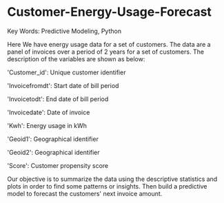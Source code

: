 # Customer-Energy-Usage-Forecast
Key Words: Predictive Modeling, Python

Here We have energy usage data for a set of customers. The data are a panel of invoices over a period of 2 years for a set of customers. The description of the variables are shown as below:

'Customer_id': Unique customer identifier

'Invoicefromdt': Start date of bill period

'Invoicetodt': End date of bill period

'Invoicedate': Date of invoice

'Kwh': Energy usage in kWh

'Geoid1': Geographical identifier

'Geoid2': Geographical identifier

'Score': Customer propensity score

Our objective is to summarize the data using the descriptive statistics and plots in order to find some patterns or insights. Then build a predictive model to forecast the customers' next invoice amount.
